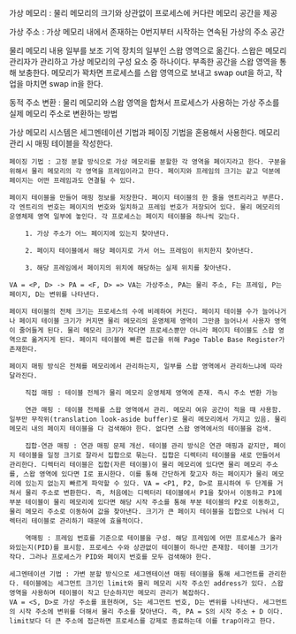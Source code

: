 가상 메모리 : 물리 메모리의 크기와 상관없이 프로세스에 커다란 메모리 공간을 제공

가상 주소 : 가상 메모리 내에서 존재하는 0번지부터 시작하는 연속된 가상의 주소 공간

물리 메모리 내용 일부를 보조 기억 장치의 일부인 스왑 영역으로 옮긴다. 스왑은 메모리 관리자가 관리하고 가상 메모리의 구성 요소 중 하나이다. 부족한 공간을 스왑 영역을 통해 보충한다. 메모리가 꽉차면 프로세스를 스왑 영역으로 보내고 swap out을 하고, 작업을 마치면 swap in을 한다.

동적 주소 변환 : 물리 메모리와 스왑 영역을 합쳐서 프로세스가 사용하는 가상 주소를 실제 메모리 주소로 변환하는 방법

가상 메모리 시스템은 세그멘테이션 기법과 페이징 기법을 혼용해서 사용한다. 메모리 관리 시 매핑 테이블을 작성한다.

    페이징 기법 : 고정 분할 방식으로 가상 메모리를 분할한 각 영역을 페이지라고 한다. 구분을 위해서 물리 메모리의 각 영역을 프레임이라고 한다. 페이지와 프레임의 크기는 같고 덕분에 페이지는 어떤 프레임과도 연결될 수 있다.
    
    페이지 테이블을 만들어 매핑 정보를 저장한다. 페이지 테이블의 한 줄을 엔트리라고 부른다. 각 엔트리의 번호는 페이지의 번호와 일치하고 프레임 번호가 저장되어 있다. 물리 메모리의 운영체제 영역 일부에 놓인다. 각 프로세스는 페이지 테이블을 하나씩 갖는다.

        1. 가상 주소가 어느 페이지에 있는지 찾아낸다.
        
        2. 페이지 테이블에서 해당 페이지로 가서 어느 프레임이 위치한지 찾아낸다.

        3. 해당 프레임에서 페이지의 위치에 해당하는 실제 위치를 찾아낸다.

    VA = <P, D> -> PA = <F, D> => VA는 가상주소, PA는 물리 주소, F는 프레임, P는 페이지, D는 변위를 나타낸다.

    페이지 테이블의 전체 크기는 프로세스의 수에 비례하여 커진다. 페이지 테이블 수가 늘어나거나 페이지 테이블 크기가 커지면 물리 메모리의 운영체제 영역이 그만큼 늘어나서 사용자 영역이 줄어들게 된다. 물리 메모리 크기가 작다면 프로세스뿐만 아니라 페이지 테이블도 스왑 영역으로 옮겨지게 된다. 페이지 테이블에 빠른 접근을 위해 Page Table Base Register가 존재한다.

    페이지 매핑 방식은 전체를 메모리에서 관리하는지, 일부를 스왑 영역에서 관리하느냐에 따라 달라진다.

        직접 매핑 : 테이블 전체가 물리 메모리 운영체제 영역에 존재. 즉시 주소 변환 가능

        연관 매핑 : 테이블 전체를 스왑 영역에서 관리. 메모리 여유 공간이 적을 때 사용함. 일부만 무작위(translation look-aside buffer)로 물리 메모리에서 가지고 있음. 물리 메모리 내의 페이지 테이블을 다 검색해야 한다. 없다면 스왑 영역에서의 테이블을 검색.

        집합-연관 매핑 : 연관 매핑 문제 개선. 테이블 관리 방식은 연관 매핑과 같지만, 페이지 테이블을 일정 크기로 잘라서 집합으로 묶는다. 집합은 디렉터리 테이블을 새로 만들어서 관리한다. 디렉터리 테이블은 집합(자른 테이블)이 물리 메모리에 있다면 물리 메모리 주소를, 스왑 영역에 있다면 I로 표시한다. 이를 통해 간단하게 찾고자 하는 페이지가 물리 메모리에 있는지 없는지 빠르게 파악할 수 있다. VA = <P1, P2, D>로 표시하여 두 단계를 거쳐서 물리 주소로 변환한다. 즉, 처음에는 디렉터리 테이블에서 P1을 찾아서 이동하고 P1에 부분 테이블이 물리 메모리에 있다면 해당 시작 주소를 통해 부분 테이블의 P2로 이동하고, 물리 메모리 주소로 이동하여 값을 찾아낸다. 크기가 큰 페이지 테이블을 집합으로 나눠서 디렉터리 테이블로 관리하기 때문에 효율적이다.

        역매핑 : 프레임 번호를 기준으로 테이블을 구성. 해당 프레임에 어떤 프로세스가 올라와있는지(PID)를 표시함. 프로세스 수와 상관없이 테이블이 하나만 존재함. 테이블 크기가 작다. 그러나 프로세스가 PID와 페이지 번호를 모두 검색해야 한다.

    세그멘테이션 기법 : 가변 분할 방식으로 세그멘테이션 매핑 테이블을 통해 세그먼트를 관리한다. 테이블에는 세그먼트 크기인 limit와 물리 메모리 시작 주소인 address가 있다. 스왑 영역을 사용하며 테이블이 작고 단순하지만 메모리 관리가 복잡하다. 
    VA = <S, D>로 가상 주소를 표현하며, S는 세그먼트 번호, D는 변위를 나타낸다. 세그먼트의 시작 주소에 변위를 더해서 물리 주소를 찾아낸다. 즉, PA = S의 시작 주소 + D 이다. 
    limit보다 더 큰 주소에 접근하면 프로세스를 강제로 종료하는데 이를 trap이라고 한다.